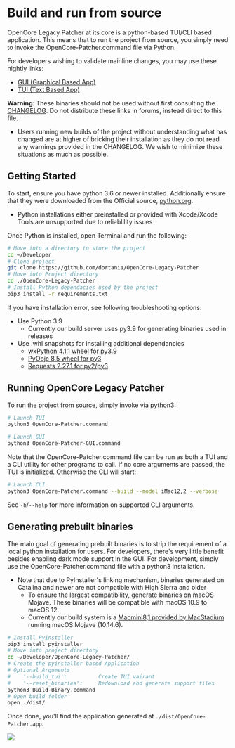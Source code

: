 # Build and run from source

OpenCore Legacy Patcher at its core is a python-based TUI/CLI based application. This means that to run the project from source, you simply need to invoke the OpenCore-Patcher.command file via Python.

For developers wishing to validate mainline changes, you may use these nightly links:

* [GUI (Graphical Based App)](https://nightly.link/dortania/OpenCore-Legacy-Patcher/workflows/build-app-wxpython/main/OpenCore-Patcher.app%20%28GUI%29.zip)
* [TUI (Text Based App)](https://nightly.link/dortania/OpenCore-Legacy-Patcher/workflows/build-app/main/OpenCore-Patcher-TUI.app.zip)

**Warning**: These binaries should not be used without first consulting the [CHANGELOG](./CHANGELOG.md). Do not distribute these links in forums, instead direct to this file.

* Users running new builds of the project without understanding what has changed are at higher of bricking their installation as they do not read any warnings provided in the CHANGELOG. We wish to minimize these situations as much as possible.

## Getting Started

To start, ensure you have python 3.6 or newer installed. Additionally ensure that they were downloaded from the Official source, [python.org](https://www.python.org/downloads/macos/).

* Python installations either preinstalled or provided with Xcode/Xcode Tools are unsupported due to reliablility issues

Once Python is installed, open Terminal and run the following:

```sh
# Move into a directory to store the project
cd ~/Developer
# Clone project
git clone https://github.com/dortania/OpenCore-Legacy-Patcher
# Move into Project directory
cd ./OpenCore-Legacy-Patcher
# Install Python dependacies used by the project
pip3 install -r requirements.txt
```

If you have installation error, see following troubleshooting options:

* Use Python 3.9
  * Currently our build server uses py3.9 for generating binaries used in releases
* Use .whl snapshots for installing additional dependancies
  * [wxPython 4.1.1 wheel for py3.9](https://files.pythonhosted.org/packages/2c/a8/7027e8ca3ba20dc2ed2acd556e31941cb44097ab87d6f81d646a79de4eab/wxPython-4.1.1-cp39-cp39-macosx_10_10_x86_64.whl)
  * [PyObjc 8.5 wheel for py3](https://files.pythonhosted.org/packages/69/3d/786f379dd669a078cf0c4a686e242c9b643071c23367bfbd3d9a7eb589ec/pyobjc-8.5-py3-none-any.whl)
  * [Requests 2.27.1 for py2/py3](https://files.pythonhosted.org/packages/2d/61/08076519c80041bc0ffa1a8af0cbd3bf3e2b62af10435d269a9d0f40564d/requests-2.27.1-py2.py3-none-any.whl)


## Running OpenCore Legacy Patcher

To run the project from source, simply invoke via python3:

```sh
# Launch TUI
python3 OpenCore-Patcher.command
```

```sh
# Launch GUI
python3 OpenCore-Patcher-GUI.command
```

Note that the OpenCore-Patcher.command file can be run as both a TUI and a CLI utility for other programs to call. If no core arguments are passed, the TUI is initialized. Otherwise the CLI will start:

```sh
# Launch CLI
python3 OpenCore-Patcher.command --build --model iMac12,2 --verbose
```

See `-h`/`--help` for more information on supported CLI arguments.

## Generating prebuilt binaries

The main goal of generating prebuilt binaries is to strip the requirement of a local python installation for users. For developers, there's very little benefit besides enabling dark mode support in the GUI. For development, simply use the OpenCore-Patcher.command file with a python3 installation.

* Note that due to PyInstaller's linking mechanism, binaries generated on Catalina and newer are not compatible with High Sierra and older
  * To ensure the largest compatibility, generate binaries on macOS Mojave. These binaries will be compatible with macOS 10.9 to macOS 12.
  * Currently our build system is a [Macmini8,1 provided by MacStadium](https://www.macstadium.com/opensource) running macOS Mojave (10.14.6).

```sh
# Install PyInstaller
pip3 install pyinstaller
# Move into project directory
cd ~/Developer/OpenCore-Legacy-Patcher/
# Create the pyinstaller based Application
# Optional Arguments
#    '--build_tui':          Create TUI vairant
#    '--reset_binaries':     Redownload and generate support files
python3 Build-Binary.command
# Open build folder
open ./dist/
```

Once done, you'll find the application generated at `./dist/OpenCore-Patcher.app`:

![](./images/build-dist.png)